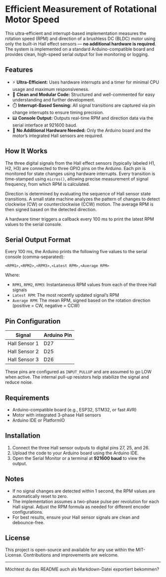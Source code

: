 # Efficient Measurement of Rotational Motor Speed

This ultra-efficient and interrupt-based implementation measures the rotation speed (RPM) and direction of a brushless DC (BLDC) motor using only the built-in Hall effect sensors — **no additional hardware is required**. The system is implemented on a standard Arduino-compatible board and provides clean, high-speed serial output for live monitoring or logging.

## Features

* ⚡ **Ultra-Efficient:** Uses hardware interrupts and a timer for minimal CPU usage and maximum responsiveness.
* 🧠 **Clean and Modular Code:** Structured and well-commented for easy understanding and further development.
* ⏱️ **Interrupt-Based Sensing:** All signal transitions are captured via pin change interrupts to ensure timing precision.
* 📟 **Console Output:** Outputs real-time RPM and direction data via the serial interface at 921600 baud.
* 🧰 **No Additional Hardware Needed:** Only the Arduino board and the motor’s integrated Hall sensors are required.

## How It Works

The three digital signals from the Hall effect sensors (typically labeled H1, H2, H3) are connected to three GPIO pins on the Arduino. Each pin is monitored for state changes using hardware interrupts. Every transition is time-stamped using `micros()`, allowing precise measurement of signal frequency, from which RPM is calculated.

Direction is determined by evaluating the sequence of Hall sensor state transitions. A small state machine analyzes the pattern of changes to detect clockwise (CW) or counterclockwise (CCW) motion. The average RPM is then signed based on the detected direction.

A hardware timer triggers a callback every 100 ms to print the latest RPM values to the serial console.

## Serial Output Format

Every 100 ms, the Arduino prints the following five values to the serial console (comma-separated):

```
<RPM1>,<RPM2>,<RPM3>,<Latest RPM>,<Average RPM>
```

Where:

* `RPM1`, `RPM2`, `RPM3`: Instantaneous RPM values from each of the three Hall signals
* `Latest RPM`: The most recently updated signal’s RPM
* `Average RPM`: The mean RPM, signed based on the rotation direction (positive = CW, negative = CCW)

## Pin Configuration

| Signal        | Arduino Pin |
| ------------- | ----------- |
| Hall Sensor 1 | D27         |
| Hall Sensor 2 | D25         |
| Hall Sensor 3 | D26         |

These pins are configured as `INPUT_PULLUP` and are assumed to go LOW when active. The internal pull-up resistors help stabilize the signal and reduce noise.

## Requirements

* Arduino-compatible board (e.g., ESP32, STM32, or fast AVR)
* Motor with integrated 3-phase Hall sensors
* Arduino IDE or PlatformIO

## Installation

1. Connect the three Hall sensor outputs to digital pins 27, 25, and 26.
2. Upload the code to your Arduino board using the Arduino IDE.
3. Open the Serial Monitor or a terminal at **921600 baud** to view the output.

## Notes

* If no signal changes are detected within 1 second, the RPM values are automatically reset to zero.
* The implementation assumes a two-phase pulse per revolution for each Hall signal. Adjust the RPM formula as needed for different encoder configurations.
* For best results, ensure your Hall sensor signals are clean and debounce-free.

## License

This project is open-source and available for any use within the MIT-License. Contributions and improvements are welcome.

---

Möchtest du das README auch als Markdown-Datei exportiert bekommen?
